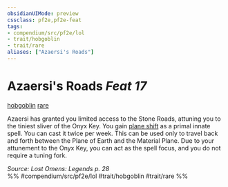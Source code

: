 ```yaml
---
obsidianUIMode: preview
cssclass: pf2e,pf2e-feat
tags:
- compendium/src/pf2e/lol
- trait/hobgoblin
- trait/rare
aliases: ["Azaersi's Roads"]
---
```

# Azaersi's Roads  *Feat 17*  
[hobgoblin](hobgoblin-locg.md "Hobgoblin Ancestry & Heritage Trait")  [rare](rare.md "Rare Rarity Trait")  


Azaersi has granted you limited access to the Stone Roads, attuning you to the tiniest sliver of the Onyx Key. You gain [plane shift](plane-shift.md) as a primal innate spell. You can cast it twice per week. This can be used only to travel back and forth between the Plane of Earth and the Material Plane. Due to your attunement to the Onyx Key, you can act as the spell focus, and you do not require a tuning fork.

*Source: Lost Omens: Legends p. 28*  
%% #compendium/src/pf2e/lol #trait/hobgoblin #trait/rare %%